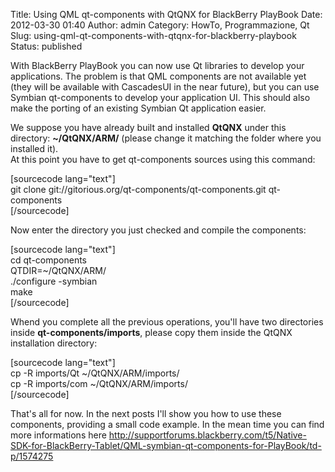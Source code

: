 Title: Using QML qt-components with QtQNX for BlackBerry PlayBook
Date: 2012-03-30 01:40
Author: admin
Category: HowTo, Programmazione, Qt
Slug: using-qml-qt-components-with-qtqnx-for-blackberry-playbook
Status: published

With BlackBerry PlayBook you can now use Qt libraries to develop your
applications. The problem is that QML components are not available yet
(they will be available with CascadesUI in the near future), but you can
use Symbian qt-components to develop your application UI. This should
also make the porting of an existing Symbian Qt application easier.

We suppose you have already built and installed **QtQNX** under this
directory: **\~/QtQNX/ARM/** (please change it matching the folder where
you installed it).  
At this point you have to get qt-components sources using this command:

\[sourcecode lang="text"\]  
git clone git://gitorious.org/qt-components/qt-components.git
qt-components  
\[/sourcecode\]

Now enter the directory you just checked and compile the components:

\[sourcecode lang="text"\]  
cd qt-components  
QTDIR=\~/QtQNX/ARM/  
./configure -symbian  
make  
\[/sourcecode\]

Whend you complete all the previous operations, you'll have two
directories inside **qt-components/imports**, please copy them inside
the QtQNX installation directory:

\[sourcecode lang="text"\]  
cp -R imports/Qt \~/QtQNX/ARM/imports/  
cp -R imports/com \~/QtQNX/ARM/imports/  
\[/sourcecode\]

That's all for now. In the next posts I'll show you how to use these
components, providing a small code example. In the mean time you can
find more informations
here <http://supportforums.blackberry.com/t5/Native-SDK-for-BlackBerry-Tablet/QML-symbian-qt-components-for-PlayBook/td-p/1574275>
